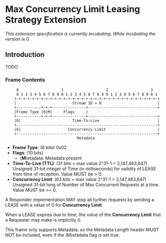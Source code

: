 # Max Concurrency Limit Leasing Strategy Extension

_This extension specification is currently incubating.  While incubating the version is 0._

## Introduction
TODO


### Frame Contents
```
     0                   1                   2                   3
     0 1 2 3 4 5 6 7 8 9 0 1 2 3 4 5 6 7 8 9 0 1 2 3 4 5 6 7 8 9 0 1
    +-+-+-+-+-+-+-+-+-+-+-+-+-+-+-+-+-+-+-+-+-+-+-+-+-+-+-+-+-+-+-+-+
    |                         Stream ID = 0                         |
    +-----------+-+-+---------------+-------------------------------+
    |Frame Type |0|M|     Flags     |
    +-----------+-+-+---------------+-------------------------------+
    |0|                       Time-To-Live                          |
    +---------------------------------------------------------------+
    |0|                     Concurrency Limit                       |
    +---------------------------------------------------------------+
                                Metadata
```

* __Frame Type__: (6 bits) 0x02 
* __Flags__: (10 bits)
     * (__M__)etadata: Metadata present
* __Time-To-Live (TTL)__: (31 bits = max value 2^31-1 = 2,147,483,647) Unsigned 31-bit integer of Time (in milliseconds) for validity of LEASE from time of reception. Value MUST be > 0.
* __Concurrency Limit__: (63 bits = max value 2^31-1 = 2,147,483,647) Unsigned 31-bit long of Number of Max Concurrent Requests at a time. Value MUST be >= 0. 

A Responder implementation MAY stop all further requests by sending a LEASE with a value of 0 for __Concurrency Limit__.

When a LEASE expires due to time, the value of the __Concurrency Limit__ that a Requester may make is implicitly 0.

This frame only supports Metadata, so the Metadata Length header MUST NOT be included, even if the (M)etadata flag is set true.

[wk]: WellKnownLeaseStrategies.md